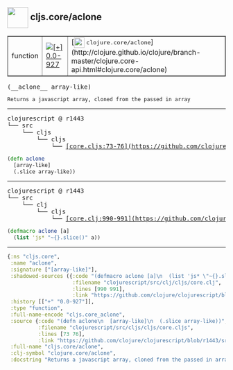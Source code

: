 ## <img width="48px" valign="middle" src="http://i.imgur.com/Hi20huC.png"> cljs.core/aclone

 <table border="1">
<tr>
<td>function</td>
<td><a href="https://github.com/cljsinfo/api-refs/tree/0.0-927"><img valign="middle" alt="[+] 0.0-927" src="https://img.shields.io/badge/+-0.0--927-lightgrey.svg"></a> </td>
<td>
[<img height="24px" valign="middle" src="http://i.imgur.com/1GjPKvB.png"> <samp>clojure.core/aclone</samp>](http://clojure.github.io/clojure/branch-master/clojure.core-api.html#clojure.core/aclone)
</td>
</tr>
</table>

 <samp>
(__aclone__ array-like)<br>
</samp>

```
Returns a javascript array, cloned from the passed in array
```

---

 <pre>
clojurescript @ r1443
└── src
    └── cljs
        └── cljs
            └── <ins>[core.cljs:73-76](https://github.com/clojure/clojurescript/blob/r1443/src/cljs/cljs/core.cljs#L73-L76)</ins>
</pre>

```clj
(defn aclone
  [array-like]
  (.slice array-like))
```


---

 <pre>
clojurescript @ r1443
└── src
    └── clj
        └── cljs
            └── <ins>[core.clj:990-991](https://github.com/clojure/clojurescript/blob/r1443/src/clj/cljs/core.clj#L990-L991)</ins>
</pre>

```clj
(defmacro aclone [a]
  (list 'js* "~{}.slice()" a))
```

---

```clj
{:ns "cljs.core",
 :name "aclone",
 :signature ["[array-like]"],
 :shadowed-sources ({:code "(defmacro aclone [a]\n  (list 'js* \"~{}.slice()\" a))",
                     :filename "clojurescript/src/clj/cljs/core.clj",
                     :lines [990 991],
                     :link "https://github.com/clojure/clojurescript/blob/r1443/src/clj/cljs/core.clj#L990-L991"}),
 :history [["+" "0.0-927"]],
 :type "function",
 :full-name-encode "cljs.core_aclone",
 :source {:code "(defn aclone\n  [array-like]\n  (.slice array-like))",
          :filename "clojurescript/src/cljs/cljs/core.cljs",
          :lines [73 76],
          :link "https://github.com/clojure/clojurescript/blob/r1443/src/cljs/cljs/core.cljs#L73-L76"},
 :full-name "cljs.core/aclone",
 :clj-symbol "clojure.core/aclone",
 :docstring "Returns a javascript array, cloned from the passed in array"}

```
